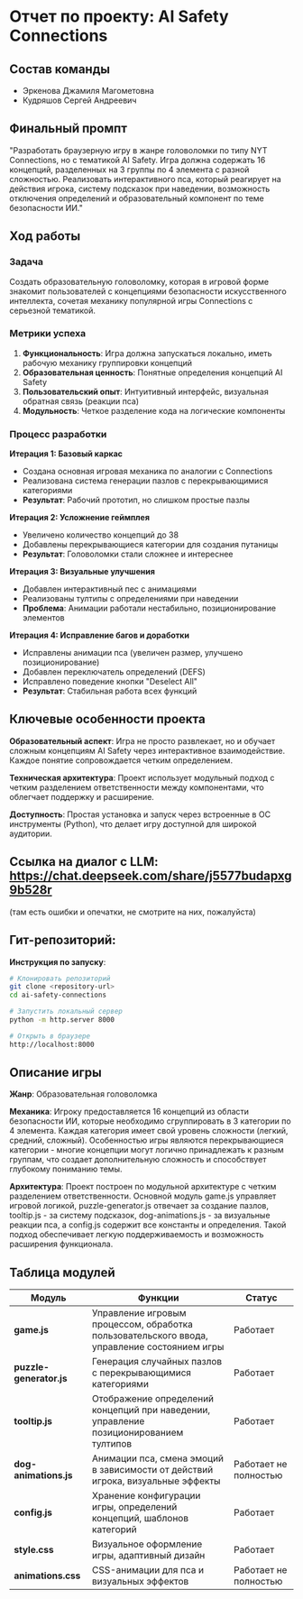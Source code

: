 # Отчет по проекту: AI Safety Connections

## Состав команды
- Эркенова Джамиля Магометовна
- Кудряшов Сергей Андреевич

## Финальный промпт
"Разработать браузерную игру в жанре головоломки по типу NYT Connections, но с тематикой AI Safety. Игра должна содержать 16 концепций, разделенных на 3 группы по 4 элемента с разной сложностью. Реализовать интерактивного пса, который реагирует на действия игрока, систему подсказок при наведении, возможность отключения определений и образовательный компонент по теме безопасности ИИ."

## Ход работы

### Задача
Создать образовательную головоломку, которая в игровой форме знакомит пользователей с концепциями безопасности искусственного интеллекта, сочетая механику популярной игры Connections с серьезной тематикой.

### Метрики успеха
1. **Функциональность**: Игра должна запускаться локально, иметь рабочую механику группировки концепций
2. **Образовательная ценность**: Понятные определения концепций AI Safety
3. **Пользовательский опыт**: Интуитивный интерфейс, визуальная обратная связь (реакции пса)
4. **Модульность**: Четкое разделение кода на логические компоненты

### Процесс разработки

**Итерация 1: Базовый каркас**
- Создана основная игровая механика по аналогии с Connections
- Реализована система генерации пазлов с перекрывающимися категориями
- **Результат**: Рабочий прототип, но слишком простые пазлы

**Итерация 2: Усложнение геймплея**
- Увеличено количество концепций до 38
- Добавлены перекрывающиеся категории для создания путаницы
- **Результат**: Головоломки стали сложнее и интереснее

**Итерация 3: Визуальные улучшения**
- Добавлен интерактивный пес с анимациями
- Реализованы тултипы с определениями при наведении
- **Проблема**: Анимации работали нестабильно, позиционирование элементов

**Итерация 4: Исправление багов и доработки**
- Исправлены анимации пса (увеличен размер, улучшено позиционирование)
- Добавлен переключатель определений (DEFS)
- Исправлено поведение кнопки "Deselect All"
- **Результат**: Стабильная работа всех функций

## Ключевые особенности проекта

**Образовательный аспект**: Игра не просто развлекает, но и обучает сложным концепциям AI Safety через интерактивное взаимодействие. Каждое понятие сопровождается четким определением.

**Техническая архитектура**: Проект использует модульный подход с четким разделением ответственности между компонентами, что облегчает поддержку и расширение.

**Доступность**: Простая установка и запуск через встроенные в ОС инструменты (Python), что делает игру доступной для широкой аудитории.

## Ссылка на диалог с LLM: https://chat.deepseek.com/share/j5577budapxg9b528r 
(там есть ошибки и опечатки, не смотрите на них, пожалуйста)

## Гит-репозиторий: 

**Инструкция по запуску**:
```bash
# Клонировать репозиторий
git clone <repository-url>
cd ai-safety-connections

# Запустить локальный сервер
python -m http.server 8000

# Открыть в браузере
http://localhost:8000
```

## Описание игры

**Жанр**: Образовательная головоломка

**Механика**: Игроку предоставляется 16 концепций из области безопасности ИИ, которые необходимо сгруппировать в 3 категории по 4 элемента. Каждая категория имеет свой уровень сложности (легкий, средний, сложный). Особенностью игры являются перекрывающиеся категории - многие концепции могут логично принадлежать к разным группам, что создает дополнительную сложность и способствует глубокому пониманию темы.

**Архитектура**: Проект построен по модульной архитектуре с четким разделением ответственности. Основной модуль game.js управляет игровой логикой, puzzle-generator.js отвечает за создание пазлов, tooltip.js - за систему подсказок, dog-animations.js - за визуальные реакции пса, а config.js содержит все константы и определения. Такой подход обеспечивает легкую поддерживаемость и возможность расширения функционала.

## Таблица модулей

| Модуль | Функции | Статус |
|--------|---------|---------|
| **game.js** | Управление игровым процессом, обработка пользовательского ввода, управление состоянием игры | Работает |
| **puzzle-generator.js** | Генерация случайных пазлов с перекрывающимися категориями | Работает |
| **tooltip.js** | Отображение определений концепций при наведении, управление позиционированием тултипов | Работает |
| **dog-animations.js** | Анимации пса, смена эмоций в зависимости от действий игрока, визуальные эффекты | Работает не полностью |
| **config.js** | Хранение конфигурации игры, определений концепций, шаблонов категорий | Работает |
| **style.css** | Визуальное оформление игры, адаптивный дизайн | Работает |
| **animations.css** | CSS-анимации для пса и визуальных эффектов | Работает не полностью |